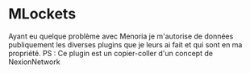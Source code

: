 # MLockets
Ayant eu quelque problème avec Menoria je m'autorise de données publiquement les diverses plugins que je leurs ai fait et qui sont en ma propriété. PS : Ce plugin est un copier-coller d'un concept de NexionNetwork
